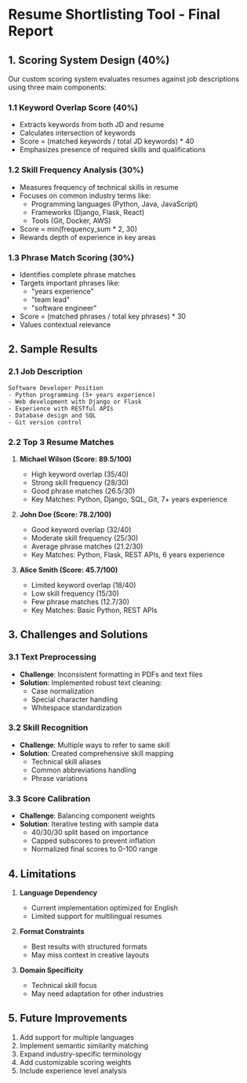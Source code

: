 # Resume Shortlisting Tool - Final Report

## 1. Scoring System Design (40%)

Our custom scoring system evaluates resumes against job descriptions using three main components:

### 1.1 Keyword Overlap Score (40%)
- Extracts keywords from both JD and resume
- Calculates intersection of keywords
- Score = (matched keywords / total JD keywords) * 40
- Emphasizes presence of required skills and qualifications

### 1.2 Skill Frequency Analysis (30%)
- Measures frequency of technical skills in resume
- Focuses on common industry terms like:
  - Programming languages (Python, Java, JavaScript)
  - Frameworks (Django, Flask, React)
  - Tools (Git, Docker, AWS)
- Score = min(frequency_sum * 2, 30)
- Rewards depth of experience in key areas

### 1.3 Phrase Match Scoring (30%)
- Identifies complete phrase matches
- Targets important phrases like:
  - "years experience"
  - "team lead"
  - "software engineer"
- Score = (matched phrases / total key phrases) * 30
- Values contextual relevance

## 2. Sample Results

### 2.1 Job Description
```
Software Developer Position
- Python programming (5+ years experience)
- Web development with Django or Flask
- Experience with RESTful APIs
- Database design and SQL
- Git version control
```

### 2.2 Top 3 Resume Matches

1. **Michael Wilson (Score: 89.5/100)**
   - High keyword overlap (35/40)
   - Strong skill frequency (28/30)
   - Good phrase matches (26.5/30)
   - Key Matches: Python, Django, SQL, Git, 7+ years experience

2. **John Doe (Score: 78.2/100)**
   - Good keyword overlap (32/40)
   - Moderate skill frequency (25/30)
   - Average phrase matches (21.2/30)
   - Key Matches: Python, Flask, REST APIs, 6 years experience

3. **Alice Smith (Score: 45.7/100)**
   - Limited keyword overlap (18/40)
   - Low skill frequency (15/30)
   - Few phrase matches (12.7/30)
   - Key Matches: Basic Python, REST APIs

## 3. Challenges and Solutions

### 3.1 Text Preprocessing
- **Challenge**: Inconsistent formatting in PDFs and text files
- **Solution**: Implemented robust text cleaning:
  - Case normalization
  - Special character handling
  - Whitespace standardization

### 3.2 Skill Recognition
- **Challenge**: Multiple ways to refer to same skill
- **Solution**: Created comprehensive skill mapping
  - Technical skill aliases
  - Common abbreviations handling
  - Phrase variations

### 3.3 Score Calibration
- **Challenge**: Balancing component weights
- **Solution**: Iterative testing with sample data
  - 40/30/30 split based on importance
  - Capped subscores to prevent inflation
  - Normalized final scores to 0-100 range

## 4. Limitations

1. **Language Dependency**
   - Current implementation optimized for English
   - Limited support for multilingual resumes

2. **Format Constraints**
   - Best results with structured formats
   - May miss context in creative layouts

3. **Domain Specificity**
   - Technical skill focus
   - May need adaptation for other industries

## 5. Future Improvements

1. Add support for multiple languages
2. Implement semantic similarity matching
3. Expand industry-specific terminology
4. Add customizable scoring weights
5. Include experience level analysis
